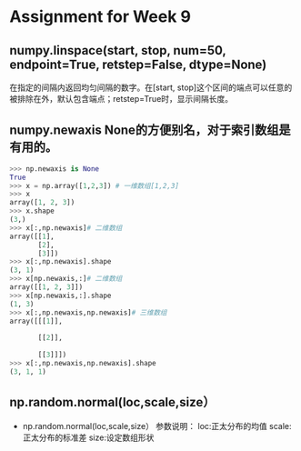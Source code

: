 # Assignment for Week 9
## numpy.linspace(start, stop, num=50, endpoint=True, retstep=False, dtype=None)
在指定的间隔内返回均匀间隔的数字。在[start, stop]这个区间的端点可以任意的被排除在外，默认包含端点；retstep=True时，显示间隔长度。  
## numpy.newaxis None的方便别名，对于索引数组是有用的。
```python
>>> np.newaxis is None
True
>>> x = np.array([1,2,3]) # 一维数组[1,2,3]
>>> x
array([1, 2, 3])
>>> x.shape
(3,)
>>> x[:,np.newaxis]# 二维数组
array([[1],
       [2],
       [3]])
>>> x[:,np.newaxis].shape
(3, 1)
>>> x[np.newaxis,:]# 二维数组
array([[1, 2, 3]])
>>> x[np.newaxis,:].shape
(1, 3)
>>> x[:,np.newaxis,np.newaxis]# 三维数组
array([[[1]],
 
       [[2]],
 
       [[3]]])
>>> x[:,np.newaxis,np.newaxis].shape
(3, 1, 1)
```
## np.random.normal(loc,scale,size）
* np.random.normal(loc,scale,size）
参数说明：
loc:正太分布的均值
scale:正太分布的标准差
size:设定数组形状
